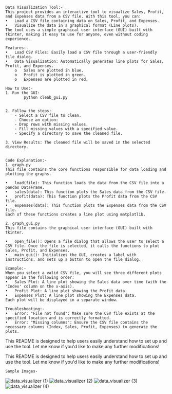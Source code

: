     Data Visualization Tool:-
    This project provides an interactive tool to visualize Sales, Profit, and Expenses data from a CSV file. With this tool, you can:
    •   Load a CSV file containing data on Sales, Profit, and Expenses.
    •   Visualize the data in a graphical format (Line plots).
    The tool uses a simple graphical user interface (GUI) built with tkinter, making it easy to use for anyone, even without coding experience.

    Features:-
    •   Load CSV Files: Easily load a CSV file through a user-friendly file dialog.
    •   Data Visualization: Automatically generates line plots for Sales, Profit, and Expenses.
        o   Sales are plotted in blue.
        o   Profit is plotted in green.
        o   Expenses are plotted in red.

    How to Use:-
    1. Run the GUI:
            python cleab_gui.py
   

    2. Follow the steps:
        - Select a CSV file to clean.
        - Choose an option:
        - Drop rows with missing values.
        - Fill missing values with a specified value.
        - Specify a directory to save the cleaned file.

    3. View Results: The cleaned file will be saved in the selected directory.


    Code Explanation:-
    1. graph.py
    This file contains the core functions responsible for data loading and plotting the graphs.

    •   load(file): This function loads the data from the CSV file into a pandas DataFrame.
    •   sales(data): This function plots the Sales data from the CSV file.
    •   profit(data): This function plots the Profit data from the CSV file.
    •   expenses(data): This function plots the Expenses data from the CSV file.
    Each of these functions creates a line plot using matplotlib.

    2. graph_gui.py
    This file contains the graphical user interface (GUI) built with tkinter.

    •   open_file(): Opens a file dialog that allows the user to select a CSV file. Once the file is selected, it calls the functions to plot Sales, Profit, and Expenses.
    •   main_gui(): Initializes the GUI, creates a label with instructions, and sets up a button to open the file dialog.
    
    Example:-
    When you select a valid CSV file, you will see three different plots appear in the following order:
    •   Sales Plot: A line plot showing the Sales data over time (with the 'Index' column on the x-axis).
    •   Profit Plot: A line plot showing the Profit data.
    •   Expenses Plot: A line plot showing the Expenses data.
    Each plot will be displayed in a separate window.

    Troubleshooting:-
    •   Error: "File not found": Make sure the CSV file exists at the specified location and is correctly formatted.
    •   Error: "Missing columns": Ensure the CSV file contains the necessary columns (Index, Sales, Profit, Expenses) to generate the plots.

This README is designed to help users easily understand how to set up and use the tool. Let me know if you'd like to make any further modifications!

This README is designed to help users easily understand how to set up and use the tool. Let me know if you'd like to make any further modifications!


    Sample Images-

![data_visualizer (1)](https://github.com/user-attachments/assets/f37e0ae0-4fce-46d2-9263-28a090dc3194)
![data_visualizer (2)](https://github.com/user-attachments/assets/d51d77d5-0f60-4d69-8a95-c981e19daf91)
![data_visualizer (3)](https://github.com/user-attachments/assets/000e64e4-f69a-4e28-bdb2-2c103c55777f)
![data_visualizer (4)](https://github.com/user-attachments/assets/6d0c4d4b-8296-4749-bdde-bcd614957bc2)




